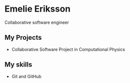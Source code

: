 # Emelie Eriksson

Collaborative software engineer

## My Projects

* Collaborative Software Project in Computational Physics

## My skills

* Git and GitHub
